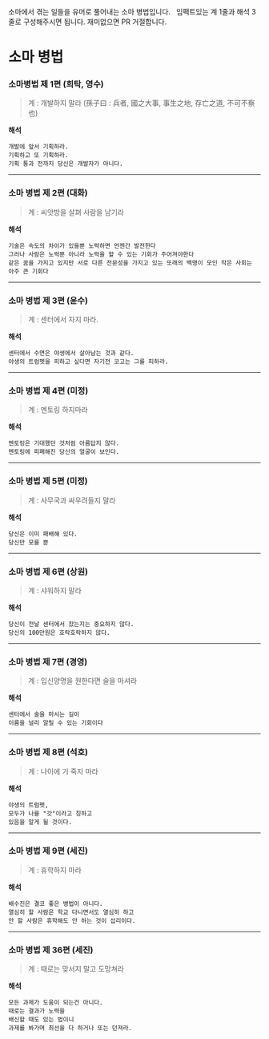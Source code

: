 소마에서 겪는 일들을 유머로 풀어내는 소마 병법입니다.  
임팩트있는 계 1줄과 해석 3줄로 구성해주시면 됩니다. 
재미없으면 PR 거절합니다.  

# 소마 병법

### 소마병법 제 1편 (희탁, 영수)

> 계 : 개발하지 말라
> (孫子曰 : 兵者, 國之大事, 事生之地, 存亡之道, 不可不察也)

**해석**
```
개발에 앞서 기획하라.  
기획하고 또 기획하라.  
기획 통과 전까지 당신은 개발자가 아니다.  
```
---

### 소마 병법 제 2편 (대화)

> 계 : 씨앗방을 살펴 사람을 남기라

**해석**
```
기술은 속도의 차이가 있을뿐 노력하면 언젠간 발전한다  
그러나 사람은 노력뿐 아니라 노력을 할 수 있는 기회가 주어져야한다  
같은 꿈을 가지고 있지만 서로 다른 전문성을 가지고 있는 또래의 백명이 모인 작은 사회는 아주 큰 기회다  
```
---

### 소마 병법 제 3편 (윤수)

> 계 : 센터에서 자지 마라.

**해석**
```
센터에서 수면은 야생에서 살아남는 것과 같다.  
야생의 트럼펫을 피하고 싶다면 자기전 코고는 그를 피하라.  
```
---

### 소마 병법 제 4편 (미정)

> 계 : 멘토링 하지마라

**해석**
```
멘토링은 기대했던 것처럼 아름답지 않다.  
멘토링에 피폐해진 당신의 얼굴이 보인다.  
```
---

### 소마 병법 제 5편 (미정)

> 계 : 사무국과 싸우려들지 말라

**해석**
```
당신은 이미 패배해 있다.  
당신만 모를 뿐  
```
---

### 소마 병법 제 6편 (상원)

> 계 : 샤워하지 말라

**해석**
```
당신이 전날 센터에서 잤는지는 중요하지 않다.  
당신의 100만원은 호락호락하지 않다.  
```
---

### 소마 병법 제 7편 (경영)

> 계 : 입신양명을 원한다면 술을 마셔라

**해석**
```
센터에서 술을 마시는 길이  
이름을 널리 알릴 수 있는 기회이다  
```
---

### 소마 병법 제 8편 (석호)

> 계 : 나이에 기 죽지 마라

**해석**
```
야생의 트럼펫,   
모두가 나를 "갓"이라고 칭하고  
있음을 알게 될 것이다. 
```
---

### 소마 병법 제 9편 (세진)

> 계 : 휴학하지 마라

**해석**
```
배수진은 결코 좋은 병법이 아니다.
열심히 할 사람은 학교 다니면서도 열심히 하고
안 할 사람은 휴학해도 안 하는 것이 섭리이다.
```
---

### 소마 병법 제 36편 (세진)

> 계 : 때로는 맞서지 말고 도망쳐라

**해석**
```
모든 과제가 도움이 되는건 아니다.  
때로는 결과가 노력을  
배신할 때도 있는 법이니  
과제를 봐가며 최선을 다 하거나 또는 던져라.  
```
